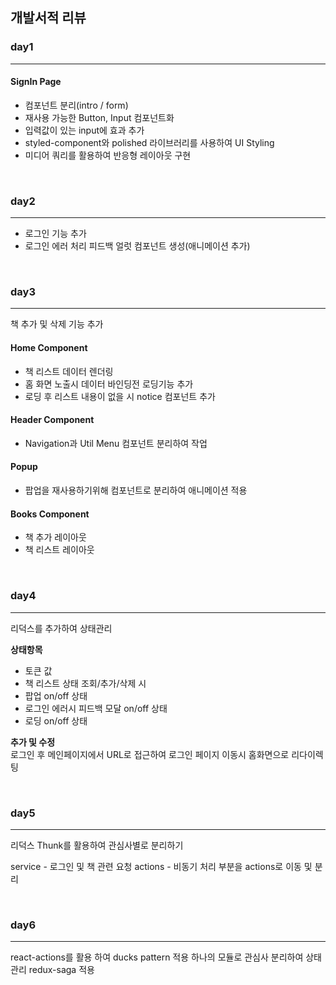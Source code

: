 ## 개발서적 리뷰

### day1
<hr />

#### SignIn Page
- 컴포넌트 분리(intro / form)
- 재사용 가능한 Button, Input 컴포넌트화
- 입력값이 있는 input에 효과 추가
- styled-component와 polished 라이브러리를 사용하여 UI Styling
- 미디어 쿼리를 활용하여 반응형 레이아웃 구현

<br />

### day2
<hr />

- 로그인 기능 추가
- 로그인 에러 처리 피드백 얼럿 컴포넌트 생성(애니메이션 추가)

<br />

### day3
<hr />
책 추가 및 삭제 기능 추가

#### Home Component
- 책 리스트 데이터 렌더링
- 홈 화면 노출시 데이터 바인딩전 로딩기능 추가
- 로딩 후 리스트 내용이 없을 시 notice 컴포넌트 추가

#### Header Component
- Navigation과 Util Menu 컴포넌트 분리하여 작업

#### Popup
- 팝업을 재사용하기위해 컴포넌트로 분리하여 애니메이션 적용

#### Books Component
- 책 추가 레이아웃
- 책 리스트 레이아웃

<br>

### day4
<hr />

리덕스를 추가하여 상태관리

**상태항목**
<br>
- 토큰 값
- 책 리스트 상태 조회/추가/삭제 시
- 팝업 on/off 상태
- 로그인 에러시 피드백 모달 on/off 상태
- 로딩 on/off 상태

**추가 및 수정**
<br>
로그인 후 메인페이지에서 URL로 접근하여 로그인 페이지 이동시 홈화면으로 리다이렉팅

<br />

### day5
<hr />

리덕스 Thunk를 활용하여 관심사별로 분리하기

service - 로그인 및 책 관련 요청
actions - 비동기 처리 부분을 actions로 이동 및 분리

<br />

### day6
<hr />

react-actions를 활용 하여 ducks pattern 적용
하나의 모듈로 관심사 분리하여 상태관리
redux-saga 적용
